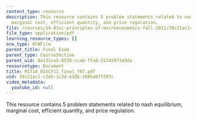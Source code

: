 ```yaml
---
content_type: resource
description: This resource contains 5 problem statements related to nash equilibrium,
  marginal cost, efficient quantity, and price regulation.
file: /courses/14-01sc-principles-of-microeconomics-fall-2011/39c21ac1c3eb1c3de18b206bab7f287c_MIT14_01SCF11_final_f07.pdf
file_type: application/pdf
learning_resource_types: []
ocw_type: OCWFile
parent_title: Final Exam
parent_type: CourseSection
parent_uid: 0a131ce5-8530-cca6-ffa8-3134297349da
resourcetype: Document
title: MIT14_01SCF11_final_f07.pdf
uid: 39c21ac1-c3eb-1c3d-e18b-206bab7f287c
video_metadata:
  youtube_id: null
---
```

This resource contains 5 problem statements related to nash equilibrium, marginal cost, efficient quantity, and price regulation.